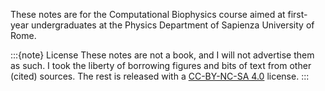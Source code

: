 These notes are for the Computational Biophysics course aimed at first-year undergraduates at the Physics Department of Sapienza University of Rome.

:::{note} License
These notes are not a book, and I will not advertise them as such. I took the liberty of borrowing figures and bits of text from other (cited) sources. The rest is released with a [CC-BY-NC-SA 4.0](https://creativecommons.org/licenses/by-nc-sa/4.0/) license.
:::
